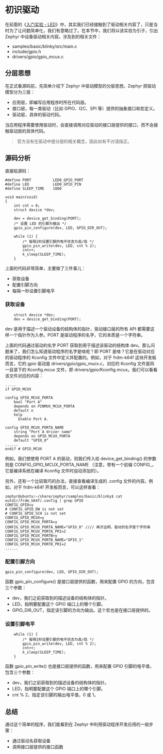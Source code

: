 # 初识驱动

在前面的《[入门实验 - LED](../get_started/led.md)》中，其实我们已经接触到了驱动相关内容了，只是当时为了让问题简单化，我们有意略过了。在本节中，我们将以该实验为引子，引出 Zephyr 中设备驱动相关内容。涉及到的相关文件：

- samples/basic/blinky/src/main.c
- include/gpio.h
- drivers/gpio/gpio_mcux.c

## 分层思想

在正式看源码前，先简单介绍下 Zephyr 中驱动模型的分层思想。Zephyr 把驱动模型分为三层：

- 应用层，即编写应用程序时所在代码层。
- 接口层，每一类驱动（比如 GPIO、I2C、SPI 等）提供的抽象接口和宏定义。
- 驱动层，具体的驱动代码。

当应用程序需要使用驱动时，会直接调用对应驱动的接口层提供的接口，而不会接触驱动层的具体代码。

> 官方没有在驱动中提分层的相关概念，因此如有不对请指正。

## 源码分析

直接贴源码：
```
#define PORT	      LED0_GPIO_PORT
#define LED	          LED0_GPIO_PIN
#define SLEEP_TIME    1000

void main(void)
{
	int cnt = 0;
	struct device *dev;

	dev = device_get_binding(PORT);
	/* 设置 LED 的引脚为输出 */
	gpio_pin_configure(dev, LED, GPIO_DIR_OUT);

	while (1) {
		/* 每隔1秒设置引脚的电平状态为高/低 */
		gpio_pin_write(dev, LED, cnt % 2);
		cnt++;
		k_sleep(SLEEP_TIME);
	}
```
上面的代码非常简单，主要做了三件事儿：

- 获取设备
- 配置引脚方向
- 每隔一秒设置引脚电平

### 获取设备
```
	struct device *dev;
	dev = device_get_binding(PORT);
```
dev 是用于描述一个驱动设备的结构体的指针，驱动接口层的所有 API 都需要这样一个指针作为入参。PORT 是驱动程序的名字，它的本质是一个字符串。

上面的代码通过驱动的名字 PORT 获取到用于描述该驱动的结构体 dev。那么问题来了，我们怎么知道驱动程序的名字是啥呢？即 PORT 是啥？它是在驱动对应的驱动程序的 Kconfig 文件中定义并配置的。例如，对于 frdm-k64f 这块开发板而言，它的 gpio 驱动是 drivers/gpio/gpio_mucx.c，对应的 Kconfig 文件是同一目录下的 Kconfig.mcux 文件，即 drivers/gpio/Kconfig.mcux。我们可以看看该文件对应的内容：

```
.....
if GPIO_MCUX

config GPIO_MCUX_PORTA
	bool "Port A"
	depends on PINMUX_MCUX_PORTA
	default n
	help
	  Enable Port A.

config GPIO_MCUX_PORTA_NAME
	string "Port A driver name"
	depends on GPIO_MCUX_PORTA
	default "GPIO_0"
......
endif # GPIO_MCUX

```

例如，我们想使用 PORT A 的驱动，则我们传入给 device_get_binding() 的参数则是 CONFIG_GPIO_MCUX_PORTA_NAME （注意，带有一个前缀 CONFIG_，它是编译系统在编译 Kconfig 文件时自动添加的）。

另外，还有一个比较取巧的办法，直接查看编译生成的 .config 文件的内容。例如，对于 frdm-k64f 开发板而言，可以这样查看：

```
zephyr@ubuntu:~/share/zephyr/samples/basic/blinky$ cat outdir/frdm_k64f/.config | grep GPIO
CONFIG_GPIO=y
# CONFIG_GPIO_DW is not set
# CONFIG_GPIO_SCH is not set
CONFIG_GPIO_MCUX=y
CONFIG_GPIO_MCUX_PORTA=y
CONFIG_GPIO_MCUX_PORTA_NAME="GPIO_0" //// 再次证明，驱动的名字是个字符串
CONFIG_GPIO_MCUX_PORTA_PRI=2
CONFIG_GPIO_MCUX_PORTB=y
CONFIG_GPIO_MCUX_PORTB_NAME="GPIO_1"
CONFIG_GPIO_MCUX_PORTB_PRI=2
......
```

### 配置引脚方向
```
gpio_pin_configure(dev, LED, GPIO_DIR_OUT);
```
函数 gpio_pin_configure() 是接口层提供的函数，用来配置 GPIO 的方向，包含三个参数：

- dev，我们之前获取到的描述设备的结构体的指针。
- LED，指明要配置这个 GPIO 端口上的哪个引脚。
- GPIO_DIR_OUT，指定该引脚的方向为输出。这个宏也是在接口层提供的。

### 设置引脚电平

```
	while (1) {
		/* 每隔1秒设置引脚的电平状态为高/低 */
		gpio_pin_write(dev, LED, cnt % 2);
		cnt++;
		k_sleep(SLEEP_TIME);
	}
```
函数 gpio_pin_write() 也是接口层提供的函数，用来配置 GPIO 引脚的电平值，包含三个参数：

- dev，我们之前获取到的描述设备的结构体的指针。
- LED，指明要配置这个 GPIO 端口上的哪个引脚。
- cnt % 2，指定该引脚的输出电平值，0 或 1。

## 总结

通过这个简单的程序，我们能看到在 Zephyr 中利用驱动程序开发应用的一般步骤：

- 通过驱动名获取设备
- 调用接口层提供的接口函数

